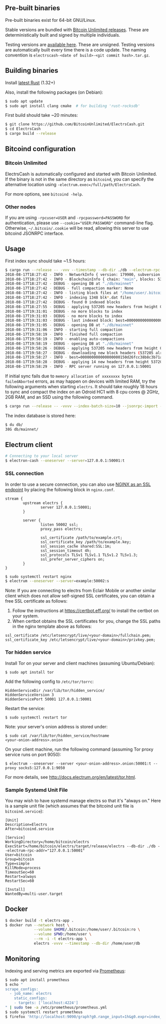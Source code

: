## Pre-built binaries

Pre-built binaries exist for 64-bit GNU/Linux.

Stable versions are bundled with [Bitcoin Unlimited releases](https://www.bitcoinunlimited.info/download). These are deterministically built and signed by multiple individuals.

Testing versions are [available here](https://bitcoincash.network:8001/). These are unsigned. Testing versions are automatically built every time there is a code update. The naming convention is `electrscash-<date of build>-<git commit hash>.tar.gz`.


## Building binaries

Install [latest Rust](https://rustup.rs/) (1.32+)

Also, install the following packages (on Debian):
```bash
$ sudo apt update
$ sudo apt install clang cmake  # for building 'rust-rocksdb'
```

First build should take ~20 minutes:
```bash
$ git clone https://github.com/BitcoinUnlimited/ElectrsCash.git
$ cd ElectrsCash
$ cargo build --release
```

## Bitcoind configuration

### Bitcoin Unlimited

ElectrsCash is automatically configured and started with Bitcoin Unlimited. If the binary is not in the same directory as `bitcoind`, you can specify the alternative location using `-electrum.exec=/full/path/ElectrsCash`.

For more options, see `bitcoind -help`.

### Other nodes

If you are using `-rpcuser=USER` and `-rpcpassword=PASSWORD` for authentication, please use `--cookie="USER:PASSWORD"` command-line flag.
Otherwise, `~/.bitcoin/.cookie` will be read, allowing this server to use bitcoind JSONRPC interface.

## Usage

First index sync should take ~1.5 hours:
```bash
$ cargo run --release -- -vvv --timestamp --db-dir ./db --electrum-rpc-addr="127.0.0.1:50001" [--cookie="USER:PASSWORD"]
2018-08-17T18:27:42 - INFO - NetworkInfo { version: 179900, subversion: "/Satoshi:0.17.99/" }
2018-08-17T18:27:42 - INFO - BlockchainInfo { chain: "main", blocks: 537204, headers: 537204, bestblockhash: "0000000000000000002956768ca9421a8ddf4e53b1d81e429bd0125a383e3636", pruned: false, initialblockdownload: false }
2018-08-17T18:27:42 - DEBUG - opening DB at "./db/mainnet"
2018-08-17T18:27:42 - DEBUG - full compaction marker: None
2018-08-17T18:27:42 - INFO - listing block files at "/home/user/.bitcoin/blocks/blk*.dat"
2018-08-17T18:27:42 - INFO - indexing 1348 blk*.dat files
2018-08-17T18:27:42 - DEBUG - found 0 indexed blocks
2018-08-17T18:27:55 - DEBUG - applying 537205 new headers from height 0
2018-08-17T19:31:01 - DEBUG - no more blocks to index
2018-08-17T19:31:03 - DEBUG - no more blocks to index
2018-08-17T19:31:03 - DEBUG - last indexed block: best=0000000000000000002956768ca9421a8ddf4e53b1d81e429bd0125a383e3636 height=537204 @ 2018-08-17T15:24:02Z
2018-08-17T19:31:05 - DEBUG - opening DB at "./db/mainnet"
2018-08-17T19:31:06 - INFO - starting full compaction
2018-08-17T19:58:19 - INFO - finished full compaction
2018-08-17T19:58:19 - INFO - enabling auto-compactions
2018-08-17T19:58:19 - DEBUG - opening DB at "./db/mainnet"
2018-08-17T19:58:26 - DEBUG - applying 537205 new headers from height 0
2018-08-17T19:58:27 - DEBUG - downloading new block headers (537205 already indexed) from 000000000000000000150d26fcc38b8c3b71ae074028d1d50949ef5aa429da00
2018-08-17T19:58:27 - INFO - best=000000000000000000150d26fcc38b8c3b71ae074028d1d50949ef5aa429da00 height=537218 @ 2018-08-17T16:57:50Z (14 left to index)
2018-08-17T19:58:28 - DEBUG - applying 14 new headers from height 537205
2018-08-17T19:58:29 - INFO - RPC server running on 127.0.0.1:50001
```

If initial sync fails due to `memory allocation of xxxxxxxx bytes failedAborted` errors, as may happen on devices with limited RAM, try the following arguments when starting `electrs`. It should take roughly 18 hours to sync and compact the index on an Odroid HC1 with 8 cpu cores @ 2GHz, 2GB RAM, and an SSD using the following command.

```bash
$ cargo run --release -- -vvvv --index-batch-size=10 --jsonrpc-import --db-dir ./db --electrum-rpc-addr="127.0.0.1:50001" [--cookie="USER:PASSWORD"]
```

The index database is stored here:
```bash
$ du db/
38G db/mainnet/
```

## Electrum client
```bash
# Connecting to your local server
$ electron-cash --oneserver --server=127.0.0.1:50001:t
```
### SSL connection

In order to use a secure connection, you can also use [NGINX as an SSL endpoint](https://docs.nginx.com/nginx/admin-guide/security-controls/terminating-ssl-tcp/#) by placing the following block in `nginx.conf`.

```nginx
stream {
        upstream electrs {
                server 127.0.0.1:50001;
        }

        server {
                listen 50002 ssl;
                proxy_pass electrs;

                ssl_certificate /path/to/example.crt;
                ssl_certificate_key /path/to/example.key;
                ssl_session_cache shared:SSL:1m;
                ssl_session_timeout 4h;
                ssl_protocols TLSv1 TLSv1.1 TLSv1.2 TLSv1.3;
                ssl_prefer_server_ciphers on;
        }
}
```

```bash
$ sudo systemctl restart nginx
$ electrum --oneserver --server=example:50002:s
```

Note: If you are connecting to electrs from Eclair Mobile or another similar client which does not allow self-signed SSL certificates, you can obtain a free SSL certificate as follows:

1. Follow the instructions at https://certbot.eff.org/ to install the certbot on your system.
2. When certbot obtains the SSL certificates for you, change the SSL paths in the nginx template above as follows:
```
ssl_certificate /etc/letsencrypt/live/<your-domain>/fullchain.pem;
ssl_certificate_key /etc/letsencrypt/live/<your-domain>/privkey.pem;
```

### Tor hidden service

Install Tor on your server and client machines (assuming Ubuntu/Debian):

```
$ sudo apt install tor
```

Add the following config to `/etc/tor/torrc`:
```
HiddenServiceDir /var/lib/tor/hidden_service/
HiddenServiceVersion 3
HiddenServicePort 50001 127.0.0.1:50001
```

Restart the service:
```
$ sudo systemctl restart tor
```

Note: your server's onion address is stored under:
```
$ sudo cat /var/lib/tor/hidden_service/hostname
<your-onion-address>.onion
```

On your client machine, run the following command (assuming Tor proxy service runs on port 9050):
```
$ electrum --oneserver --server <your-onion-address>.onion:50001:t --proxy socks5:127.0.0.1:9050
```

For more details, see http://docs.electrum.org/en/latest/tor.html.

### Sample Systemd Unit File

You may wish to have systemd manage electrs so that it's "always on." Here is a sample unit file (which assumes that the bitcoind unit file is `bitcoind.service`):

```
[Unit]
Description=Electrs
After=bitcoind.service

[Service]
WorkingDirectory=/home/bitcoin/electrs
ExecStart=/home/bitcoin/electrs/target/release/electrs --db-dir ./db --electrum-rpc-addr="127.0.0.1:50001"
User=bitcoin
Group=bitcoin
Type=simple
KillMode=process
TimeoutSec=60
Restart=always
RestartSec=60

[Install]
WantedBy=multi-user.target
```
## Docker
```bash
$ docker build -t electrs-app .
$ docker run --network host \
             --volume $HOME/.bitcoin:/home/user/.bitcoin:ro \
             --volume $PWD:/home/user \
             --rm -i -t electrs-app \
             electrs -vvvv --timestamp --db-dir /home/user/db
```

## Monitoring

Indexing and serving metrics are exported via [Prometheus](https://github.com/pingcap/rust-prometheus):

```bash
$ sudo apt install prometheus
$ echo "
scrape_configs:
  - job_name: electrs
    static_configs:
    - targets: ['localhost:4224']
" | sudo tee -a /etc/prometheus/prometheus.yml
$ sudo systemctl restart prometheus
$ firefox 'http://localhost:9090/graph?g0.range_input=1h&g0.expr=index_height&g0.tab=0'
```
